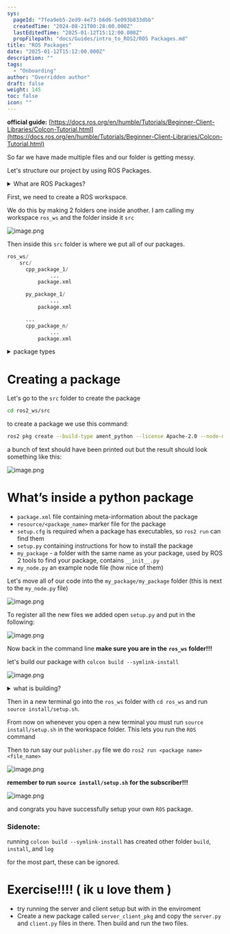 ```yaml
---
sys:
  pageId: "7fea9eb5-2ed9-4e73-b6d6-5e093b833dbb"
  createdTime: "2024-08-21T00:28:00.000Z"
  lastEditedTime: "2025-01-12T15:12:00.000Z"
  propFilepath: "docs/Guides/intro_to_ROS2/ROS Packages.md"
title: "ROS Packages"
date: "2025-01-12T15:12:00.000Z"
description: ""
tags:
  - "Onboarding"
author: "Overridden author"
draft: false
weight: 145
toc: false
icon: ""
---
```


**official guide:** [https://docs.ros.org/en/humble/Tutorials/Beginner-Client-Libraries/Colcon-Tutorial.html](https://docs.ros.org/en/humble/Tutorials/Beginner-Client-Libraries/Colcon-Tutorial.html)

So far we have made multiple files and our folder is getting messy.

Let's structure our project by using ROS Packages.

<details>

<summary>What are ROS Packages?</summary>

ROS Packages are, as the name implies, packages of code that are highly sharable between ROS developers.

They consist of a folder, `package.xml` file, and source code

```python
      cpp_package_1/
		      ... imagine much code files here ..
          package.xml
```

</details>

First, we need to create a ROS workspace.

We do this by making 2 folders one inside another. I am calling my workspace `ros_ws` and the folder inside it `src`

![image.png](https://prod-files-secure.s3.us-west-2.amazonaws.com/d518164a-d88e-44d1-a4ee-3adb3bd8bce0/70706947-fd18-4537-a67b-e12946812d31/image.png?X-Amz-Algorithm=AWS4-HMAC-SHA256&X-Amz-Content-Sha256=UNSIGNED-PAYLOAD&X-Amz-Credential=ASIAZI2LB4667RSZHONS%2F20250415%2Fus-west-2%2Fs3%2Faws4_request&X-Amz-Date=20250415T200931Z&X-Amz-Expires=3600&X-Amz-Security-Token=IQoJb3JpZ2luX2VjEKv%2F%2F%2F%2F%2F%2F%2F%2F%2F%2FwEaCXVzLXdlc3QtMiJHMEUCIGz9h0TH57M3FZS5Ntx1%2BerkNlgwJPjAO0xtDGkYt86WAiEA2NeGjOaqOv6N6z1enbh3nrYqM2%2FPc1YjsJWjw59bZLgq%2FwMINBAAGgw2Mzc0MjMxODM4MDUiDJkxPI4hGT8VmDIcOircA00U76iMoXqOCNVAYDV33cezuB26bOd%2F70QC4w9570NVjBmuiCEZgQseZX9yA%2BpGTZ8NsNl00nmCTDYlyobGV7g3JI8byucD9xKV32sFkbicq0q7Ya7U1QAsTDXXFIwAes12F8G0fg%2FOl%2FH7WLDxAfEZyY22gDOmY69uXU1GOkieBnrASFRb5U8XngTykmSQePdfUhq9nRcD%2Fve7dVXl8zna0zBhzV6x9bnI%2BkrNx%2FSLjIThBJOQSxRt8KrGLlAl9QCbrM2K7YzLLg3ofvixgGOSRTVaQSYzso7a1bdx7H8bFiqmZbgaWtqqz0gslirb35rVIlB0UadY7aQLY43SYgwDqfd7eVbNn8f0cjYLWJXLkf%2BxW5CUCc90UBY440t6B2Alop%2FgpGQH%2Fq8AM1%2F%2BM%2B0vaPyKwsPyvb5DxEsX7N8fT8nsJTg7snKYsWPzaUv159IWF2Y%2B3JfXwScXg%2FguNQE751%2BMMBR15v7KY2eFGscpXDXK9x8nkmobG76gKthvtVXEi3rsw8WoRGoeWZIZmz5QsyF1JOtMGHdRC%2FK1eEyGltVwV67PKEkU2FZy9amHqYUmYxUt1pddfEtpkgFG2SP%2BNJCQgjBgm0tX53kEz1x0Nqbv%2BhnuJIGSqHkgMO%2FV%2Br8GOqUBd5U1R3WmRPojHyo5nQeTMn%2BwFJ3Gg0M9S58Y1H3OZzj%2Fnggb%2BHFvBA19htCD2IPeP%2B%2BsR9neGGx8FiuULoqhMF%2BlhY3kyqPXUEtCr8lA7duY23SQWTxHpx3BWq6Up49N5B3ulRp8oK%2BxzgfGErurcrYpG%2FGbUWKxJCRJchxVcueDIyGXqw%2FHAIrxv2KEryUvSHEf3AtzPJIU25k5dU712dkHX8Fk&X-Amz-Signature=be5a823bed4f70a2e3b0716e84cbc6d125f4d268ae3ce0a5312b7b575ce12b29&X-Amz-SignedHeaders=host&x-id=GetObject)

Then inside this `src` folder is where we put all of our packages.

```python
ros_ws/
    src/
      cpp_package_1/
		      ...
          package.xml

      py_package_1/
		      ...
          package.xml

      ...
      cpp_package_n/
		      ...
          package.xml

```

<details>

<summary>package types</summary>

packages can be either `C++` or python.

the intern file structure is different for each but for this guide we will stick to creating python packages

</details>

# Creating a package

Let's go to the `src` folder to create the package

```bash
cd ros2_ws/src
```

to create a package we use this command:

```bash
ros2 pkg create --build-type ament_python --license Apache-2.0 --node-name my_node my_package
```

a bunch of text should have been printed out but the result should look something like this:

![image.png](https://prod-files-secure.s3.us-west-2.amazonaws.com/d518164a-d88e-44d1-a4ee-3adb3bd8bce0/e6cf1e3f-8512-4a3e-b131-079f800bf3e8/image.png?X-Amz-Algorithm=AWS4-HMAC-SHA256&X-Amz-Content-Sha256=UNSIGNED-PAYLOAD&X-Amz-Credential=ASIAZI2LB4667RSZHONS%2F20250415%2Fus-west-2%2Fs3%2Faws4_request&X-Amz-Date=20250415T200931Z&X-Amz-Expires=3600&X-Amz-Security-Token=IQoJb3JpZ2luX2VjEKv%2F%2F%2F%2F%2F%2F%2F%2F%2F%2FwEaCXVzLXdlc3QtMiJHMEUCIGz9h0TH57M3FZS5Ntx1%2BerkNlgwJPjAO0xtDGkYt86WAiEA2NeGjOaqOv6N6z1enbh3nrYqM2%2FPc1YjsJWjw59bZLgq%2FwMINBAAGgw2Mzc0MjMxODM4MDUiDJkxPI4hGT8VmDIcOircA00U76iMoXqOCNVAYDV33cezuB26bOd%2F70QC4w9570NVjBmuiCEZgQseZX9yA%2BpGTZ8NsNl00nmCTDYlyobGV7g3JI8byucD9xKV32sFkbicq0q7Ya7U1QAsTDXXFIwAes12F8G0fg%2FOl%2FH7WLDxAfEZyY22gDOmY69uXU1GOkieBnrASFRb5U8XngTykmSQePdfUhq9nRcD%2Fve7dVXl8zna0zBhzV6x9bnI%2BkrNx%2FSLjIThBJOQSxRt8KrGLlAl9QCbrM2K7YzLLg3ofvixgGOSRTVaQSYzso7a1bdx7H8bFiqmZbgaWtqqz0gslirb35rVIlB0UadY7aQLY43SYgwDqfd7eVbNn8f0cjYLWJXLkf%2BxW5CUCc90UBY440t6B2Alop%2FgpGQH%2Fq8AM1%2F%2BM%2B0vaPyKwsPyvb5DxEsX7N8fT8nsJTg7snKYsWPzaUv159IWF2Y%2B3JfXwScXg%2FguNQE751%2BMMBR15v7KY2eFGscpXDXK9x8nkmobG76gKthvtVXEi3rsw8WoRGoeWZIZmz5QsyF1JOtMGHdRC%2FK1eEyGltVwV67PKEkU2FZy9amHqYUmYxUt1pddfEtpkgFG2SP%2BNJCQgjBgm0tX53kEz1x0Nqbv%2BhnuJIGSqHkgMO%2FV%2Br8GOqUBd5U1R3WmRPojHyo5nQeTMn%2BwFJ3Gg0M9S58Y1H3OZzj%2Fnggb%2BHFvBA19htCD2IPeP%2B%2BsR9neGGx8FiuULoqhMF%2BlhY3kyqPXUEtCr8lA7duY23SQWTxHpx3BWq6Up49N5B3ulRp8oK%2BxzgfGErurcrYpG%2FGbUWKxJCRJchxVcueDIyGXqw%2FHAIrxv2KEryUvSHEf3AtzPJIU25k5dU712dkHX8Fk&X-Amz-Signature=51781d7ce0b5515f411dd50fc8205221b67d4b107ce8ab272cdca70389570374&X-Amz-SignedHeaders=host&x-id=GetObject)

# What’s inside a python package

- `package.xml` file containing meta-information about the package
- `resource/<package_name>` marker file for the package
- `setup.cfg` is required when a package has executables, so `ros2 run` can find them
- `setup.py` containing instructions for how to install the package
- `my_package` - a folder with the same name as your package, used by ROS 2 tools to find your package, contains `__init__.py`
- `my_node.py` an example node file (how nice of them)

Let's move all of our code into the `my_package/my_package` folder (this is next to the `my_node.py` file)

![image.png](https://prod-files-secure.s3.us-west-2.amazonaws.com/d518164a-d88e-44d1-a4ee-3adb3bd8bce0/9ce58f11-0da9-4d3e-b86d-506a9685d378/image.png?X-Amz-Algorithm=AWS4-HMAC-SHA256&X-Amz-Content-Sha256=UNSIGNED-PAYLOAD&X-Amz-Credential=ASIAZI2LB4667RSZHONS%2F20250415%2Fus-west-2%2Fs3%2Faws4_request&X-Amz-Date=20250415T200931Z&X-Amz-Expires=3600&X-Amz-Security-Token=IQoJb3JpZ2luX2VjEKv%2F%2F%2F%2F%2F%2F%2F%2F%2F%2FwEaCXVzLXdlc3QtMiJHMEUCIGz9h0TH57M3FZS5Ntx1%2BerkNlgwJPjAO0xtDGkYt86WAiEA2NeGjOaqOv6N6z1enbh3nrYqM2%2FPc1YjsJWjw59bZLgq%2FwMINBAAGgw2Mzc0MjMxODM4MDUiDJkxPI4hGT8VmDIcOircA00U76iMoXqOCNVAYDV33cezuB26bOd%2F70QC4w9570NVjBmuiCEZgQseZX9yA%2BpGTZ8NsNl00nmCTDYlyobGV7g3JI8byucD9xKV32sFkbicq0q7Ya7U1QAsTDXXFIwAes12F8G0fg%2FOl%2FH7WLDxAfEZyY22gDOmY69uXU1GOkieBnrASFRb5U8XngTykmSQePdfUhq9nRcD%2Fve7dVXl8zna0zBhzV6x9bnI%2BkrNx%2FSLjIThBJOQSxRt8KrGLlAl9QCbrM2K7YzLLg3ofvixgGOSRTVaQSYzso7a1bdx7H8bFiqmZbgaWtqqz0gslirb35rVIlB0UadY7aQLY43SYgwDqfd7eVbNn8f0cjYLWJXLkf%2BxW5CUCc90UBY440t6B2Alop%2FgpGQH%2Fq8AM1%2F%2BM%2B0vaPyKwsPyvb5DxEsX7N8fT8nsJTg7snKYsWPzaUv159IWF2Y%2B3JfXwScXg%2FguNQE751%2BMMBR15v7KY2eFGscpXDXK9x8nkmobG76gKthvtVXEi3rsw8WoRGoeWZIZmz5QsyF1JOtMGHdRC%2FK1eEyGltVwV67PKEkU2FZy9amHqYUmYxUt1pddfEtpkgFG2SP%2BNJCQgjBgm0tX53kEz1x0Nqbv%2BhnuJIGSqHkgMO%2FV%2Br8GOqUBd5U1R3WmRPojHyo5nQeTMn%2BwFJ3Gg0M9S58Y1H3OZzj%2Fnggb%2BHFvBA19htCD2IPeP%2B%2BsR9neGGx8FiuULoqhMF%2BlhY3kyqPXUEtCr8lA7duY23SQWTxHpx3BWq6Up49N5B3ulRp8oK%2BxzgfGErurcrYpG%2FGbUWKxJCRJchxVcueDIyGXqw%2FHAIrxv2KEryUvSHEf3AtzPJIU25k5dU712dkHX8Fk&X-Amz-Signature=b0e0034bf71ad6fd4895d613dbec742cd2e080782b15ef1272e504f077f3dca7&X-Amz-SignedHeaders=host&x-id=GetObject)

To register all the new files we added open `setup.py` and put in the following:

![image.png](https://prod-files-secure.s3.us-west-2.amazonaws.com/d518164a-d88e-44d1-a4ee-3adb3bd8bce0/1cd7c262-4cae-4496-9d75-c178537d24a2/image.png?X-Amz-Algorithm=AWS4-HMAC-SHA256&X-Amz-Content-Sha256=UNSIGNED-PAYLOAD&X-Amz-Credential=ASIAZI2LB4667RSZHONS%2F20250415%2Fus-west-2%2Fs3%2Faws4_request&X-Amz-Date=20250415T200931Z&X-Amz-Expires=3600&X-Amz-Security-Token=IQoJb3JpZ2luX2VjEKv%2F%2F%2F%2F%2F%2F%2F%2F%2F%2FwEaCXVzLXdlc3QtMiJHMEUCIGz9h0TH57M3FZS5Ntx1%2BerkNlgwJPjAO0xtDGkYt86WAiEA2NeGjOaqOv6N6z1enbh3nrYqM2%2FPc1YjsJWjw59bZLgq%2FwMINBAAGgw2Mzc0MjMxODM4MDUiDJkxPI4hGT8VmDIcOircA00U76iMoXqOCNVAYDV33cezuB26bOd%2F70QC4w9570NVjBmuiCEZgQseZX9yA%2BpGTZ8NsNl00nmCTDYlyobGV7g3JI8byucD9xKV32sFkbicq0q7Ya7U1QAsTDXXFIwAes12F8G0fg%2FOl%2FH7WLDxAfEZyY22gDOmY69uXU1GOkieBnrASFRb5U8XngTykmSQePdfUhq9nRcD%2Fve7dVXl8zna0zBhzV6x9bnI%2BkrNx%2FSLjIThBJOQSxRt8KrGLlAl9QCbrM2K7YzLLg3ofvixgGOSRTVaQSYzso7a1bdx7H8bFiqmZbgaWtqqz0gslirb35rVIlB0UadY7aQLY43SYgwDqfd7eVbNn8f0cjYLWJXLkf%2BxW5CUCc90UBY440t6B2Alop%2FgpGQH%2Fq8AM1%2F%2BM%2B0vaPyKwsPyvb5DxEsX7N8fT8nsJTg7snKYsWPzaUv159IWF2Y%2B3JfXwScXg%2FguNQE751%2BMMBR15v7KY2eFGscpXDXK9x8nkmobG76gKthvtVXEi3rsw8WoRGoeWZIZmz5QsyF1JOtMGHdRC%2FK1eEyGltVwV67PKEkU2FZy9amHqYUmYxUt1pddfEtpkgFG2SP%2BNJCQgjBgm0tX53kEz1x0Nqbv%2BhnuJIGSqHkgMO%2FV%2Br8GOqUBd5U1R3WmRPojHyo5nQeTMn%2BwFJ3Gg0M9S58Y1H3OZzj%2Fnggb%2BHFvBA19htCD2IPeP%2B%2BsR9neGGx8FiuULoqhMF%2BlhY3kyqPXUEtCr8lA7duY23SQWTxHpx3BWq6Up49N5B3ulRp8oK%2BxzgfGErurcrYpG%2FGbUWKxJCRJchxVcueDIyGXqw%2FHAIrxv2KEryUvSHEf3AtzPJIU25k5dU712dkHX8Fk&X-Amz-Signature=ec879b0be28e3e2619be137e058a263dd1fd8d4c3c245a58af987b5a0299c720&X-Amz-SignedHeaders=host&x-id=GetObject)

Now back in the command line **make sure you are in the** **`ros_ws`** **folder!!!**

let's build our package with `colcon build --symlink-install`

![image.png](https://prod-files-secure.s3.us-west-2.amazonaws.com/d518164a-d88e-44d1-a4ee-3adb3bd8bce0/2f2a0d27-b173-48fd-b189-5f5c0ce65619/image.png?X-Amz-Algorithm=AWS4-HMAC-SHA256&X-Amz-Content-Sha256=UNSIGNED-PAYLOAD&X-Amz-Credential=ASIAZI2LB4667RSZHONS%2F20250415%2Fus-west-2%2Fs3%2Faws4_request&X-Amz-Date=20250415T200931Z&X-Amz-Expires=3600&X-Amz-Security-Token=IQoJb3JpZ2luX2VjEKv%2F%2F%2F%2F%2F%2F%2F%2F%2F%2FwEaCXVzLXdlc3QtMiJHMEUCIGz9h0TH57M3FZS5Ntx1%2BerkNlgwJPjAO0xtDGkYt86WAiEA2NeGjOaqOv6N6z1enbh3nrYqM2%2FPc1YjsJWjw59bZLgq%2FwMINBAAGgw2Mzc0MjMxODM4MDUiDJkxPI4hGT8VmDIcOircA00U76iMoXqOCNVAYDV33cezuB26bOd%2F70QC4w9570NVjBmuiCEZgQseZX9yA%2BpGTZ8NsNl00nmCTDYlyobGV7g3JI8byucD9xKV32sFkbicq0q7Ya7U1QAsTDXXFIwAes12F8G0fg%2FOl%2FH7WLDxAfEZyY22gDOmY69uXU1GOkieBnrASFRb5U8XngTykmSQePdfUhq9nRcD%2Fve7dVXl8zna0zBhzV6x9bnI%2BkrNx%2FSLjIThBJOQSxRt8KrGLlAl9QCbrM2K7YzLLg3ofvixgGOSRTVaQSYzso7a1bdx7H8bFiqmZbgaWtqqz0gslirb35rVIlB0UadY7aQLY43SYgwDqfd7eVbNn8f0cjYLWJXLkf%2BxW5CUCc90UBY440t6B2Alop%2FgpGQH%2Fq8AM1%2F%2BM%2B0vaPyKwsPyvb5DxEsX7N8fT8nsJTg7snKYsWPzaUv159IWF2Y%2B3JfXwScXg%2FguNQE751%2BMMBR15v7KY2eFGscpXDXK9x8nkmobG76gKthvtVXEi3rsw8WoRGoeWZIZmz5QsyF1JOtMGHdRC%2FK1eEyGltVwV67PKEkU2FZy9amHqYUmYxUt1pddfEtpkgFG2SP%2BNJCQgjBgm0tX53kEz1x0Nqbv%2BhnuJIGSqHkgMO%2FV%2Br8GOqUBd5U1R3WmRPojHyo5nQeTMn%2BwFJ3Gg0M9S58Y1H3OZzj%2Fnggb%2BHFvBA19htCD2IPeP%2B%2BsR9neGGx8FiuULoqhMF%2BlhY3kyqPXUEtCr8lA7duY23SQWTxHpx3BWq6Up49N5B3ulRp8oK%2BxzgfGErurcrYpG%2FGbUWKxJCRJchxVcueDIyGXqw%2FHAIrxv2KEryUvSHEf3AtzPJIU25k5dU712dkHX8Fk&X-Amz-Signature=f83c5b6487c4eb39402edd62fa17fb8cdf5591fbe50ea7090adebb0c59aad811&X-Amz-SignedHeaders=host&x-id=GetObject)

<details>

<summary>what is building?</summary>

if you are a CS major at Rose-Hulman you will learn the answer to this in CSSE132

but TLDR; is it combines all the code files into one program that can be run easily 

</details>

Then in a new terminal go into the `ros_ws` folder with `cd ros_ws` and run `source install/setup.sh`. 

From now on whenever you open a new terminal you must run `source install/setup.sh` in the workspace folder. This lets you run the `ROS` command

Then to run say our `publisher.py` file we do `ros2 run <package name> <file_name>`

![image.png](https://prod-files-secure.s3.us-west-2.amazonaws.com/d518164a-d88e-44d1-a4ee-3adb3bd8bce0/4f4b1219-3a44-4632-aa0a-ce3471699f59/image.png?X-Amz-Algorithm=AWS4-HMAC-SHA256&X-Amz-Content-Sha256=UNSIGNED-PAYLOAD&X-Amz-Credential=ASIAZI2LB4667RSZHONS%2F20250415%2Fus-west-2%2Fs3%2Faws4_request&X-Amz-Date=20250415T200931Z&X-Amz-Expires=3600&X-Amz-Security-Token=IQoJb3JpZ2luX2VjEKv%2F%2F%2F%2F%2F%2F%2F%2F%2F%2FwEaCXVzLXdlc3QtMiJHMEUCIGz9h0TH57M3FZS5Ntx1%2BerkNlgwJPjAO0xtDGkYt86WAiEA2NeGjOaqOv6N6z1enbh3nrYqM2%2FPc1YjsJWjw59bZLgq%2FwMINBAAGgw2Mzc0MjMxODM4MDUiDJkxPI4hGT8VmDIcOircA00U76iMoXqOCNVAYDV33cezuB26bOd%2F70QC4w9570NVjBmuiCEZgQseZX9yA%2BpGTZ8NsNl00nmCTDYlyobGV7g3JI8byucD9xKV32sFkbicq0q7Ya7U1QAsTDXXFIwAes12F8G0fg%2FOl%2FH7WLDxAfEZyY22gDOmY69uXU1GOkieBnrASFRb5U8XngTykmSQePdfUhq9nRcD%2Fve7dVXl8zna0zBhzV6x9bnI%2BkrNx%2FSLjIThBJOQSxRt8KrGLlAl9QCbrM2K7YzLLg3ofvixgGOSRTVaQSYzso7a1bdx7H8bFiqmZbgaWtqqz0gslirb35rVIlB0UadY7aQLY43SYgwDqfd7eVbNn8f0cjYLWJXLkf%2BxW5CUCc90UBY440t6B2Alop%2FgpGQH%2Fq8AM1%2F%2BM%2B0vaPyKwsPyvb5DxEsX7N8fT8nsJTg7snKYsWPzaUv159IWF2Y%2B3JfXwScXg%2FguNQE751%2BMMBR15v7KY2eFGscpXDXK9x8nkmobG76gKthvtVXEi3rsw8WoRGoeWZIZmz5QsyF1JOtMGHdRC%2FK1eEyGltVwV67PKEkU2FZy9amHqYUmYxUt1pddfEtpkgFG2SP%2BNJCQgjBgm0tX53kEz1x0Nqbv%2BhnuJIGSqHkgMO%2FV%2Br8GOqUBd5U1R3WmRPojHyo5nQeTMn%2BwFJ3Gg0M9S58Y1H3OZzj%2Fnggb%2BHFvBA19htCD2IPeP%2B%2BsR9neGGx8FiuULoqhMF%2BlhY3kyqPXUEtCr8lA7duY23SQWTxHpx3BWq6Up49N5B3ulRp8oK%2BxzgfGErurcrYpG%2FGbUWKxJCRJchxVcueDIyGXqw%2FHAIrxv2KEryUvSHEf3AtzPJIU25k5dU712dkHX8Fk&X-Amz-Signature=94a8cda06a32a8de7f7d430c72a14f1154db41dcdc70d9cb0184ffd1b5b4d1a3&X-Amz-SignedHeaders=host&x-id=GetObject)

**remember to run** **`source install/setup.sh`** **for the subscriber!!!**

![image.png](https://prod-files-secure.s3.us-west-2.amazonaws.com/d518164a-d88e-44d1-a4ee-3adb3bd8bce0/02121119-dad4-49ec-8356-c956108b4243/image.png?X-Amz-Algorithm=AWS4-HMAC-SHA256&X-Amz-Content-Sha256=UNSIGNED-PAYLOAD&X-Amz-Credential=ASIAZI2LB4667RSZHONS%2F20250415%2Fus-west-2%2Fs3%2Faws4_request&X-Amz-Date=20250415T200931Z&X-Amz-Expires=3600&X-Amz-Security-Token=IQoJb3JpZ2luX2VjEKv%2F%2F%2F%2F%2F%2F%2F%2F%2F%2FwEaCXVzLXdlc3QtMiJHMEUCIGz9h0TH57M3FZS5Ntx1%2BerkNlgwJPjAO0xtDGkYt86WAiEA2NeGjOaqOv6N6z1enbh3nrYqM2%2FPc1YjsJWjw59bZLgq%2FwMINBAAGgw2Mzc0MjMxODM4MDUiDJkxPI4hGT8VmDIcOircA00U76iMoXqOCNVAYDV33cezuB26bOd%2F70QC4w9570NVjBmuiCEZgQseZX9yA%2BpGTZ8NsNl00nmCTDYlyobGV7g3JI8byucD9xKV32sFkbicq0q7Ya7U1QAsTDXXFIwAes12F8G0fg%2FOl%2FH7WLDxAfEZyY22gDOmY69uXU1GOkieBnrASFRb5U8XngTykmSQePdfUhq9nRcD%2Fve7dVXl8zna0zBhzV6x9bnI%2BkrNx%2FSLjIThBJOQSxRt8KrGLlAl9QCbrM2K7YzLLg3ofvixgGOSRTVaQSYzso7a1bdx7H8bFiqmZbgaWtqqz0gslirb35rVIlB0UadY7aQLY43SYgwDqfd7eVbNn8f0cjYLWJXLkf%2BxW5CUCc90UBY440t6B2Alop%2FgpGQH%2Fq8AM1%2F%2BM%2B0vaPyKwsPyvb5DxEsX7N8fT8nsJTg7snKYsWPzaUv159IWF2Y%2B3JfXwScXg%2FguNQE751%2BMMBR15v7KY2eFGscpXDXK9x8nkmobG76gKthvtVXEi3rsw8WoRGoeWZIZmz5QsyF1JOtMGHdRC%2FK1eEyGltVwV67PKEkU2FZy9amHqYUmYxUt1pddfEtpkgFG2SP%2BNJCQgjBgm0tX53kEz1x0Nqbv%2BhnuJIGSqHkgMO%2FV%2Br8GOqUBd5U1R3WmRPojHyo5nQeTMn%2BwFJ3Gg0M9S58Y1H3OZzj%2Fnggb%2BHFvBA19htCD2IPeP%2B%2BsR9neGGx8FiuULoqhMF%2BlhY3kyqPXUEtCr8lA7duY23SQWTxHpx3BWq6Up49N5B3ulRp8oK%2BxzgfGErurcrYpG%2FGbUWKxJCRJchxVcueDIyGXqw%2FHAIrxv2KEryUvSHEf3AtzPJIU25k5dU712dkHX8Fk&X-Amz-Signature=b6de073dc96b7b2cb7cea1cbc8ec91dc62196f8cb9dec96e2db66e83892c8967&X-Amz-SignedHeaders=host&x-id=GetObject)

and congrats you have successfully setup your own `ROS` package.

### Sidenote:

running `colcon build --symlink-install` has created other folder `build`, `install`, and `log`

for the most part, these can be ignored.

# Exercise!!!! ( ik u love them )

- try running the server and client setup but with in the enviroment
- Create a new package called `server_client_pkg` and copy the `server.py` and `client.py` files in there. Then build and run the two files.
